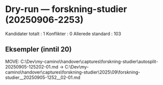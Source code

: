 # Dry-run — forskning-studier (20250906-2253)

Kandidater totalt : 1
Konflikter        : 0
Allerede standard : 103

## Eksempler (inntil 20)
MOVE: C:\Dev\my-camino\handover\captures\forskning-studier\autosplit-20250905-125202-01.md
  ->  C:\Dev\my-camino\handover\captures\forskning-studier\2025\09\forskning-studier__20250905-1252__02-01.md
